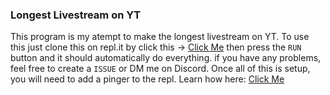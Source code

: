 ### Longest Livestream on YT
This program is my atempt to make the longest livestream on YT. To use this just clone this on repl.it by click this -> [Click Me](https://repl.it/github/isuckatprogram/longest-livestream-on-yt) then press the ``RUN`` button and it should automatically do everything. if you have any problems, feel free to create a ``ISSUE`` or DM me on Discord. Once all of this is setup, you will need to add a pinger to the repl. Learn how here: [Click Me](https://repl.it/talk/ask/Either-use-a-DB-the-best-option-or-use/28821/101261) 
